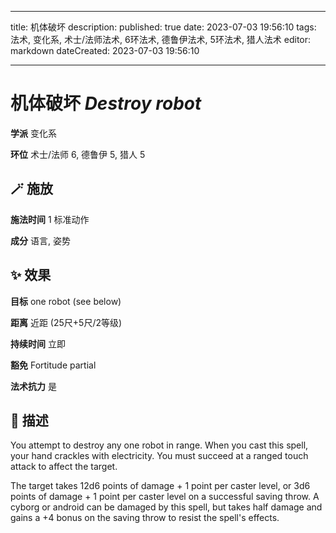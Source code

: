 
---
title: 机体破坏
description: 
published: true
date: 2023-07-03 19:56:10
tags: 法术, 变化系, 术士/法师法术, 6环法术, 德鲁伊法术, 5环法术, 猎人法术
editor: markdown
dateCreated: 2023-07-03 19:56:10

---

# **机体破坏** *Destroy robot*

**学派** 变化系 

**环位** 术士/法师 6, 德鲁伊 5, 猎人 5

## 🪄 施放

**施法时间** 1 标准动作

**成分** 语言, 姿势

## ✨ 效果 

**目标** one robot (see below) 

**距离** 近距 (25尺+5尺/2等级)  

**持续时间** 立即 

**豁免** Fortitude partial

**法术抗力** 是

## 📖 描述

You attempt to destroy any one robot in range. When you cast this spell, your hand crackles with electricity. You must succeed at a ranged touch attack to affect the target.

The target takes 12d6 points of damage + 1 point per caster level, or 3d6 points of damage + 1 point per caster level on a successful saving throw. A cyborg or android can be damaged by this spell, but takes half damage and gains a +4 bonus on the saving throw to resist the spell's effects.
    